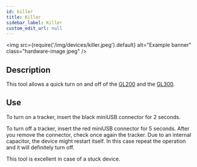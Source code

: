 ```yaml
---
id: killer
title: Killer
sidebar_label: Killer
custom_edit_url: null
---
```


<img
  src={require('/img/devices/killer.jpeg').default}
  alt="Example banner"
  class="hardware-image jpeg"
/>

## Description
This tool allows a quick turn on and off of the [GL200](../gl200) and the [GL300](../gl300).

## Use
To turn on a tracker, insert the black miniUSB connector for 2 seconds.

To turn off a tracker, insert the red miniUSB connector for 5 seconds. After you remove the connector, check once again the tracker. Due to an internal capacitor, the device might restart itself. In this case repeat the operation and it will definitely turn off. 

This tool is excellent in case of a stuck device.